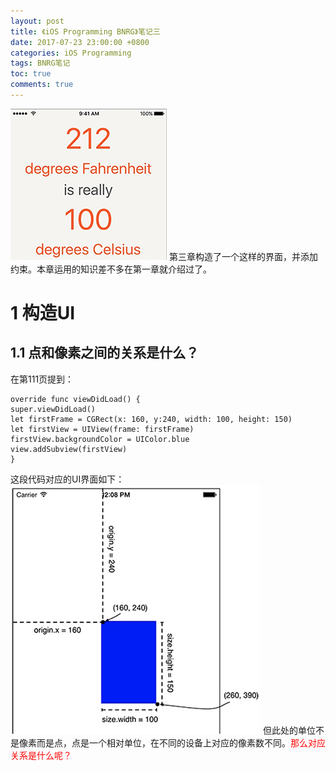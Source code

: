 ```yaml
---
layout: post
title: 《iOS Programming BNRG》笔记三
date: 2017-07-23 23:00:00 +0800
categories: iOS Programming
tags: BNRG笔记
toc: true
comments: true
---
```

![base ui](0723iOSProgrammingBNRG03/img01.png)
第三章构造了一个这样的界面，并添加约束。本章运用的知识差不多在第一章就介绍过了。
<!-- more -->

# 1 构造UI
## 1.1 点和像素之间的关系是什么？
在第111页提到：
``` objc
override func viewDidLoad() {
super.viewDidLoad()
let firstFrame = CGRect(x: 160, y:240, width: 100, height: 150)
let firstView = UIView(frame: firstFrame)
firstView.backgroundColor = UIColor.blue
view.addSubview(firstView)
}
```
这段代码对应的UI界面如下：
![base ui](0723iOSProgrammingBNRG03/img02.png)
但此处的单位不是像素而是点，点是一个相对单位，在不同的设备上对应的像素数不同。<font color =red>那么对应关系是什么呢？</font>

